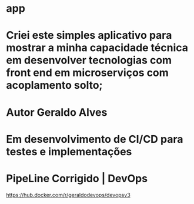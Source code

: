 # app


# Criei este simples aplicativo para mostrar a minha capacidade técnica em desenvolver tecnologias com front end em microserviços com acoplamento solto; 

# Autor Geraldo Alves 

# Em desenvolvimento de CI/CD para testes e implementações 

# PipeLine Corrigido | DevOps
https://hub.docker.com/r/geraldodevops/devopsv3


